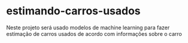 # estimando-carros-usados
Neste projeto será usado modelos de machine learning para fazer estimação de carros usados de acordo com informações sobre o carro
